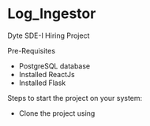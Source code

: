 # Log_Ingestor
Dyte SDE-I Hiring Project

Pre-Requisites
- PostgreSQL database
- Installed ReactJs
- Installed Flask

Steps to start the project on your system:
- Clone the project using 
